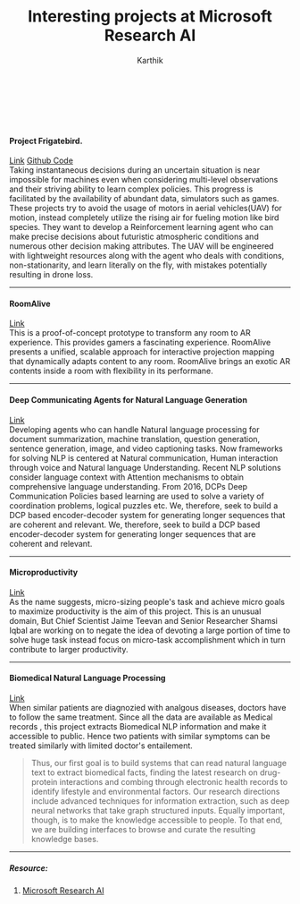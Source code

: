 ﻿---
layout: post
title: "Interesting projects at Microsoft Research AI"
author: "Karthik"
categories: journal
tags: [documentation,sample]
image:
---

<br>
<br>
<br>




#### Project Frigatebird.

[Link](https://www.microsoft.com/en-us/research/project/project-frigatebird-ai-for-autonomous-soaring/) 
[Github Code](https://github.com/Microsoft/Frigatebird)
<br> 
Taking instantaneous decisions during an uncertain situation is near impossible for machines even when considering multi-level observations and their striving ability to learn complex policies. This progress is facilitated by the availability of abundant data, simulators such as games.  These projects try to avoid the usage of motors in aerial vehicles(UAV) for motion, instead completely utilize the rising air for fueling motion like bird species. They want to develop a Reinforcement learning agent who can make precise decisions about futuristic atmospheric conditions and numerous other decision making attributes. The UAV will be engineered with lightweight resources along with the agent who deals with conditions, non-stationarity, and learn literally on the fly, with mistakes potentially resulting in drone loss. 


---


#### RoomAlive 

[Link](https://www.microsoft.com/en-us/research/project/roomalive/)
<br>
This is a proof-of-concept prototype to transform any room to AR experience. This provides  gamers a fascinating experience. 
RoomAlive presents a unified, scalable approach for interactive projection mapping that dynamically adapts content to any room. RoomAlive brings an exotic AR contents inside a room with flexibility in its performane. 

---

#### Deep Communicating Agents for Natural Language Generation

[Link](https://www.microsoft.com/en-us/research/project/deep-communicating-agents-natural-language-generation/)
<br>
 Developing agents who can handle Natural language processing for document summarization, machine translation, question generation, sentence generation, image, and video captioning tasks.  Now frameworks for solving NLP is centered at Natural communication, Human interaction through voice and Natural language Understanding.  Recent NLP solutions consider language context with Attention mechanisms to obtain comprehensive language understanding.  From 2016, DCPs Deep Communication Policies based learning are used to solve a variety of coordination problems, logical puzzles etc. We, therefore, seek to build a DCP based encoder-decoder system for generating longer sequences that are coherent and relevant. We, therefore, seek to build a DCP based encoder-decoder system for generating longer sequences that are coherent and relevant. 

---

#### Microproductivity

[Link](https://www.microsoft.com/en-us/research/project/microtasks-and-microproductivity/) 
<br>
As the name suggests, micro-sizing people's task and achieve micro goals to maximize productivity is the aim of this project. This is an unusual domain, But Chief Scientist Jaime Teevan and Senior Researcher Shamsi Iqbal are working on to negate the idea of devoting a large portion of time to solve huge task instead focus on micro-task accomplishment which in turn contribute to larger productivity. 


---

#### Biomedical Natural Language Processing

[Link](https://www.microsoft.com/en-us/research/project/biomedical-nlp/)
<br>
When similar patients are diagnozied with analgous diseases, doctors have to follow the same treatment. Since all the data are available as Medical records , this project extracts Biomedical NLP information and make it accessible to public. Hence two patients with similar symptoms can be treated similarly with limited doctor's entailement. 

>Thus, our first goal is to build systems that can read natural language text to extract biomedical facts, finding the latest research on drug-protein interactions and combing through electronic health records to identify lifestyle and environmental factors. Our research directions include advanced techniques for information extraction, such as deep neural networks that take graph structured inputs. Equally important, though, is to make the knowledge accessible to people. To that end, we are building interfaces to browse and curate the resulting knowledge bases.

---

##### Resource:
1. [Microsoft Research AI](https://www.microsoft.com/en-us/research/lab/microsoft-research-ai/#!projects)

